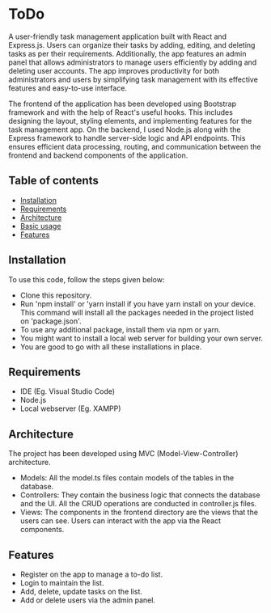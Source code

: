 # ToDo

A user-friendly task management application built with React and Express.js. Users can  organize their tasks by adding, editing, and deleting tasks as per their requirements. Additionally, the app features an admin panel that allows administrators to manage users efficiently by adding and deleting user accounts. The app improves productivity for both administrators and users by simplifying task management with its effective features and easy-to-use interface.

The frontend of the application has been developed using Bootstrap framework and with the help of React's useful hooks. This includes designing the layout, styling elements, and implementing features for the task management app. On the backend, I used Node.js along with the Express framework to handle server-side logic and API endpoints. This ensures efficient data processing, routing, and communication between the frontend and backend components of the application.

## Table of contents
  
- [Installation](#installation)  
- [Requirements](#requirements)  
- [Architecture](#architecture)    
- [Basic usage](#basic-usage)  
- [Features](#features)

## Installation  

To use this code, follow the steps given below:
- Clone this repository.
- Run 'npm install' or 'yarn install if you have yarn install on your device. This command will install all the packages needed in the project listed on 'package.json'.
- To use any additional package, install them via npm or yarn.
- You might want to install a local web server for building your own server.
- You are good to go with all these installations in place.

## Requirements  

- IDE (Eg. Visual Studio Code)
- Node.js
- Local webserver (Eg. XAMPP)

## Architecture  

The project has been developed using MVC (Model-View-Controller) architecture.
- Models: All the model.ts files contain models of the tables in the database.
- Controllers: They contain the business logic that connects the database and the UI. All the CRUD operations are conducted in controller.js files.
- Views: The components in the frontend directory are the views that the users can see. Users can interact with the app via the React components. 

## Features

- Register on the app to manage a to-do list.
- Login to maintain the list.
- Add, delete, update tasks on the list.
- Add or delete users via the admin panel.
